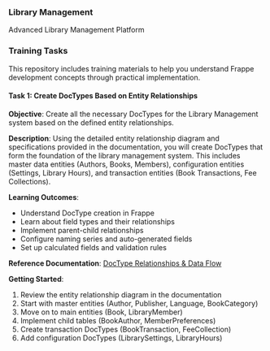 ### Library Management

Advanced Library Management Platform

### Training Tasks

This repository includes training materials to help you understand Frappe development concepts through practical implementation.

#### Task 1: Create DocTypes Based on Entity Relationships

**Objective**: Create all the necessary DocTypes for the Library Management system based on the defined entity relationships.

**Description**: Using the detailed entity relationship diagram and specifications provided in the documentation, you will create DocTypes that form the foundation of the library management system. This includes master data entities (Authors, Books, Members), configuration entities (Settings, Library Hours), and transaction entities (Book Transactions, Fee Collections).

**Learning Outcomes**:
- Understand DocType creation in Frappe
- Learn about field types and their relationships
- Implement parent-child relationships
- Configure naming series and auto-generated fields
- Set up calculated fields and validation rules

**Reference Documentation**: [DocType Relationships & Data Flow](library_management/docs/01_doctype_relationships.md)

**Getting Started**:
1. Review the entity relationship diagram in the documentation
2. Start with master entities (Author, Publisher, Language, BookCategory)
3. Move on to main entities (Book, LibraryMember)
4. Implement child tables (BookAuthor, MemberPreferences)
5. Create transaction DocTypes (BookTransaction, FeeCollection)
6. Add configuration DocTypes (LibrarySettings, LibraryHours)

